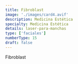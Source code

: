 ```yaml
---
title: Fibroblast
image: './images/card4.avif'
description: Medicina Estética
specialty: Medicina Estética
details: laser-para-manchas
type: ['faciales']
numberType: 15
draft: false
---
```


Fibroblast

